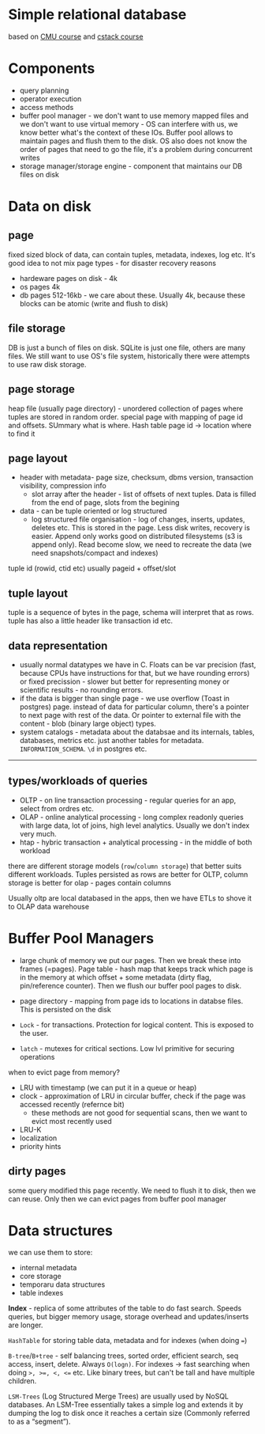 # Simple relational database

based on [CMU course](https://15445.courses.cs.cmu.edu/fall2019/) and [cstack course](https://cstack.github.io/db_tutorial/)

# Components
* query planning
* operator execution
* access methods
* buffer pool manager - we don't want to use memory mapped files and we don't want to use virtual memory - OS can interfere with us, we know better what's the context of these IOs. Buffer pool allows to maintain pages and flush them to the disk. OS also does not know the order of pages that need to go the file, it's a problem during concurrent writes
* storage manager/storage engine - component that maintains our DB files on disk

# Data on disk

## page
fixed sized block of data, can contain tuples, metadata, indexes, log etc.
It's good idea to not mix page types - for disaster recovery reasons
* hardeware pages on disk - 4k
* os pages 4k
* db pages 512-16kb - we care about these. Usually 4k, because these blocks can be atomic (write and flush to disk)

## file storage
DB is just a bunch of files on disk. SQLite is just one file, others are many files.
We still want to use OS's file system, historically there were attempts to use raw disk storage.

## page storage
heap file (usually page directory) - unordered collection of pages where tuples are stored in random order.
special page with mapping of page id and offsets. SUmmary what is where. Hash table page id -> location where to find it

## page layout
* header with metadata- page size, checksum, dbms version, transaction visibility, compression info
    * slot array after the header - list of offsets of next tuples. Data is filled from the end of page, slots from the begining
* data - can be tuple oriented or log structured
    * log structured file organisation - log of changes, inserts, updates, deletes etc. This is stored in the page. Less disk writes, recovery is easier. Append only works good on distributed filesystems (s3 is append only). Read become slow, we need to recreate the data (we need snapshots/compact and indexes)


tuple id (rowid, ctid etc) usually pageid + offset/slot

## tuple layout
tuple is a sequence of bytes in the page, schema will interpret that as rows.
tuple has also a little header like transaction id etc.


## data representation
* usually normal datatypes we have in C. Floats can be var precision (fast, because CPUs have instructions for that, but we have rounding errors) or fixed precission - slower but better for representing money or scientific results - no rounding errors.
* if the data is bigger than single page - we use overflow (Toast in postgres) page. instead of data for particular column, there's a pointer to next page with rest of the data. Or pointer to external file with the content - blob (binary large object) types.
* system catalogs - metadata about the databsae and its internals, tables, databases, metrics etc. just another tables for metadata. `INFORMATION_SCHEMA`. `\d` in postgres etc.
 
 ------------
 ## types/workloads of queries
 * OLTP - on line transaction processing - regular queries for an app, select from ordres etc.
 * OLAP - online analytical processing - long complex readonly queries with large data, lot of joins, high level analytics. Usually we don't index very much.
 * htap - hybric transaction + analytical processing - in the middle of both workload

 there are different storage models (`row`/`column storage`) that better suits different workloads. Tuples persisted as rows are better for OLTP, column storage is better for olap - pages contain columns

Usually oltp are local databased in the apps, then we have ETLs to shove it to OLAP data warehouse

 # Buffer Pool Managers
 * large chunk of memory we put our pages. Then we break these into frames (=pages). Page table - hash map that keeps track which page is in the memory at which offset + some metadata (dirty flag, pin/reference counter). Then we flush our buffer pool pages to disk.

* page directory - mapping from page ids to locations in databse files. This is persisted on the disk
*  `Lock` - for transactions. Protection for logical content. This is exposed to the user.
* `latch` - mutexes for critical sections. Low lvl primitive for securing operations

 when to evict page from memory?
* LRU with timestamp (we can put it in a queue or heap)
* clock - approximation of LRU in circular buffer, check if the page was accessed recently (refernce bit)
    * these methods are not good for sequential scans, then we want to evict most recently used
* LRU-K
* localization
* priority hints

## dirty pages
some query modified this page recently. We need to flush it to disk, then we can reuse. Only then we can evict pages from buffer pool manager

# Data structures

we can use them to store:
* internal metadata
* core storage
* temporaru data structures
* table indexes

**Index** - replica of some attributes of the table to do fast search. Speeds queries, but bigger memory usage, storage overhead and updates/inserts are longer.

`HashTable` for storing table data, metadata and for indexes (when doing `=`)

`B-tree`/`B+tree` - self balancing trees, sorted order, efficient search, seq access, insert, delete. Always `O(logn)`. For indexes -> fast searching when doing `>, >=, <, <=` etc. Like binary trees, but can't be tall and have multiple children.

`LSM-Trees` (Log Structured Merge Trees) are usually used by NoSQL databases. An LSM-Tree essentially takes a simple log and extends it by dumping the log to disk once it reaches a certain size (Commonly referred to as a “segment”).